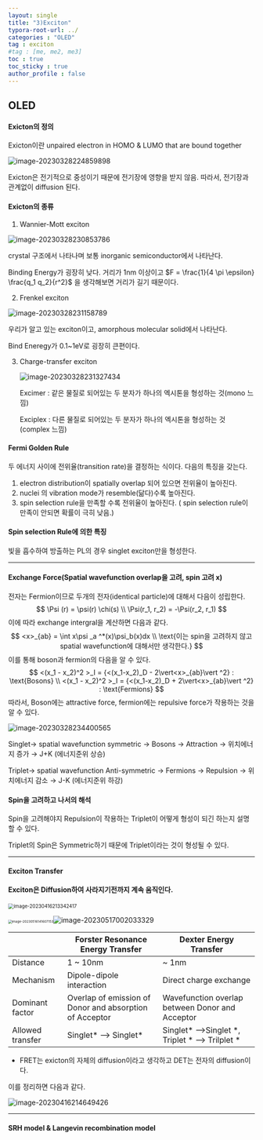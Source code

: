 ```yaml
---
layout: single
title: "3)Exciton"
typora-root-url: ../
categories : "OLED"
tag : exciton
#tag : [me, me2, me3]
toc : true
toc_sticky : true
author_profile : false
---
```

## OLED

#### Exicton의 정의 

Exicton이란 unpaired electron in HOMO & LUMO that are bound together

<img src="/images/figure/image-20230328224859898.png" alt="image-20230328224859898" />

Exicton은 전기적으로 중성이기 때문에 전기장에 영향을 받지 않음. 따라서, 전기장과 관계없이 diffusion 된다.



#### Exicton의 종류

1. Wannier-Mott exciton

<img src="/images/figure/image-20230328230853786.png" alt="image-20230328230853786" />

crystal 구조에서 나타나며 보통 inorganic semiconductor에서 나타난다.

Binding Energy가 굉장히 낮다. 거리가 1nm 이상이고 $F = \frac{1}{4 \pi \epsilon} \frac{q_1 q_2}{r^2}$ 을 생각해보면 거리가 길기 때문이다.



2. Frenkel exciton

<img src="/images/figure/image-20230328231158789.png" alt="image-20230328231158789" />

우리가 알고 있는 exciton이고, amorphous molecular solid에서 나타난다. 

Bind Eneregy가 0.1~1eV로 굉장히 큰편이다.



3. Charge-transfer exciton

   <img src="/images/figure/image-20230328231327434.png" alt="image-20230328231327434" />
   
   Excimer : 같은 물질로 되어있는 두 분자가 하나의 엑시톤을 형성하는 것(mono 느낌)
   
   Exciplex : 다른 물질로 되어있는 두 분자가 하나의 엑시톤을 형성하는 것(complex 느낌)

#### Fermi Golden Rule

두 에너지 사이에 전위율(transition rate)을 결정하는 식이다. 다음의 특징을 갖는다.

1. electron distribution이 spatially overlap 되어 있으면 전위율이 높아진다.
2. nuclei 의 vibration mode가 resemble(닮다)수록 높아진다.
3. spin selection rule을 만족할 수록  전위율이 높아진다. ( spin selection rule이 만족이 안되면 확률이 극히 낮음.)



#### Spin selection Rule에 의한 특징

빛을 흡수하여 방출하는 PL의 경우 singlet exciton만을 형성한다.

---

#### Exchange Force(Spatial wavefunction overlap을 고려, spin 고려 x)

전자는 Fermion이므로 두개의 전자(identical particle)에 대해서 다음이 성립한다.
$$
\Psi (r) = \psi(r) \chi(s)
\\
\Psi(r_1, r_2) = -\Psi(r_2, r_1)
$$
이에 따라 exchange intergral을 계산하면 다음과 같다.
$$
<x>_{ab} = \int x\psi _a ^*(x)\psi_b(x)dx
\\
\text{이는 spin을 고려하지 않고 spatial wavefunction에 대해서만 생각한다.}
$$
이를 통해 boson과 fermion의 다음을 알 수 있다.
$$
<(x_1 - x_2)^2 >_I = {<(x_1-x_2)_D - 2\vert<x>_{ab}\vert ^2} : \text{Bosons}
\\
<(x_1 - x_2)^2 >_I = {<(x_1-x_2)_D + 2\vert<x>_{ab}\vert ^2} : \text{Fermions}
$$
따라서, Boson에는 attractive force, fermion에는 repulsive force가 작용하는 것을 알 수 있다.

<img src="/images/figure/image-20230328234400565.png" alt="image-20230328234400565" />

Singlet$\rightarrow$ spatial wavefunction symmetric $\rightarrow$ Bosons $\rightarrow$ Attraction $\rightarrow$ 위치에너지 증가 $\rightarrow$  J+K (에너지준위 상승)

Triplet$\rightarrow$ spatial wavefunction Anti-symmetric $\rightarrow$ Fermions $\rightarrow$ Repulsion $\rightarrow$ 위치에너지 감소 $\rightarrow$ J-K (에너지준위 하강)



#### Spin을 고려하고 나서의 해석

Spin을 고려해야지 Repulsion이 작용하는 Triplet이 어떻게 형성이 되긴 하는지 설명할 수 있다.

Triplet의 Spin은 Symmetric하기 때문에 Triplet이라는 것이 형성될 수 있다.

---

#### Exciton Transfer

#### Exciton은 Diffusion하여 사라지기전까지 계속 움직인다.

<img src="/images/figure/image-20230416213342417.png" alt="image-20230416213342417" style="zoom:70%;" />

<img src="/images/figure/image-20230516141607153.png" alt="image-20230516141607153" style="zoom:47%;" /><img src="/images/figure/image-20230517002033329.png" alt="image-20230517002033329" />



|                  | Forster Resonance Energy Transfer                       | Dexter Energy Transfer                          |
| ---------------- | ------------------------------------------------------- | ----------------------------------------------- |
| Distance         | 1 ~ 10nm                                                | ~ 1nm                                           |
| Mechanism        | Dipole-dipole interaction                               | Direct charge exchange                          |
| Dominant factor  | Overlap of emission of Donor and absorption of Acceptor | Wavefunction overlap between Donor and Acceptor |
| Allowed transfer | Singlet* --> Singlet*                                   | Singlet* -->Singlet *, Triplet * --> Trilplet * |

* FRET는 exicton의 자체의 diffusion이라고 생각하고 DET는 전자의 diffusion이다.

이를 정리하면 다음과 같다.

<img src="/images/figure/image-20230416214649426.png" alt="image-20230416214649426" />

---

#### SRH model & Langevin recombination model

